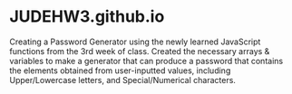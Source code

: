 # JUDEHW3.github.io
Creating a Password Generator using the newly learned JavaScript functions from the 3rd week of class. Created the necessary arrays & variables to make a generator that can produce a password that contains the elements obtained from user-inputted values, including Upper/Lowercase letters, and Special/Numerical characters.
